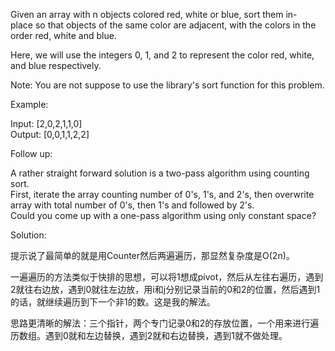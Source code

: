 Given an array with n objects colored red, white or blue, sort them in-place so that objects of the same color are adjacent, with the colors in the order red, white and blue.

Here, we will use the integers 0, 1, and 2 to represent the color red, white, and blue respectively.

Note: You are not suppose to use the library's sort function for this problem.

Example:

Input: [2,0,2,1,1,0]<br>
Output: [0,0,1,1,2,2]

Follow up:

A rather straight forward solution is a two-pass algorithm using counting sort.<br>
First, iterate the array counting number of 0's, 1's, and 2's, then overwrite array with total number of 0's, then 1's and followed by 2's.<br>
Could you come up with a one-pass algorithm using only constant space?

Solution:

提示说了最简单的就是用Counter然后两遍遍历，那显然复杂度是O(2n)。

一遍遍历的方法类似于快排的思想，可以将1想成pivot，然后从左往右遍历，遇到2就往右边放，遇到0就往左边放，用i和j分别记录当前的0和2的位置，然后遇到1的话，就继续遍历到下一个非1的数。这是我的解法。

思路更清晰的解法：三个指针，两个专门记录0和2的存放位置，一个用来进行遍历数组。遇到0就和左边替换，遇到2就和右边替换，遇到1就不做处理。